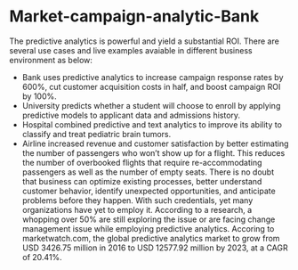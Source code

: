 # Market-campaign-analytic-Bank
The predictive analytics is powerful and yield a substantial ROI.
There are several use cases and live examples avaiable in different business environment as below:
- Bank uses predictive analytics to increase campaign response rates by 600%,
cut customer acquisition costs in half, and boost campaign ROI by 100%.
- University predicts whether a student will choose to enroll by applying
predictive models to applicant data and admissions history.
- Hospital combined predictive and text analytics to improve its
ability to classify and treat pediatric brain tumors.
- Airline increased revenue and customer satisfaction by better estimating the number of
passengers who won’t show up for a flight. This reduces the number of overbooked flights
that require re-accommodating passengers as well as the number of empty seats.
There is no doubt that business can optimize existing processes, better understand customer behavior, identify
unexpected opportunities, and anticipate problems before they happen. 
With such credentials, yet many organizations have yet to employ it. According to a research, a whopping over 50% are still exploring 
the issue or are facing change management issue while employing predictive analytics.
Accoring to marketwatch.com, the global predictive analytics market to grow from USD 3426.75 million in 2016 to USD 12577.92 million by 2023, 
at a CAGR of 20.41%. 
